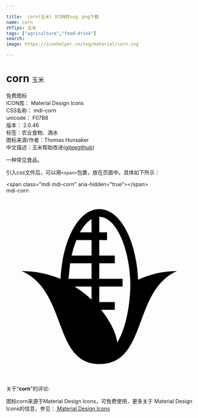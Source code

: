 ```yaml
---

title:  corn(玉米) ICON转svg、png下载
name: corn
zhTips: 玉米
tags: ["agriculture","food-drink"]
search: 
image: https://iconhelper.cn/svg/material/corn.svg

---
```


# corn  <small style="font-size: 60%;font-weight: 100">玉米</small>


<div class="detail-page">
<p>
<span><span class="badge-success badge">免费图标</span> </span>
<br/>
<span>
ICON库：
<span class="badge-secondary badge">Material Design Icons</span> 
</span>
<br/>
<span>
CSS名称：
<span class="badge-secondary badge">mdi-corn</span> 
</span>
<br/>
<span>
unicode：
<span class="badge-secondary badge">F07B8</span> 
<copy-btn content='F07B8' btn-title=""></copy-btn>
<copy-btn :content='String.fromCodePoint(parseInt("F07B8", 16))' btn-title="复制U"></copy-btn>
</span>
<br/>
<span>
版本：
<span class="badge-secondary badge">2.0.46</span> 
</span><br/><span>标签：<span class="badge-light badge"><router-link to="/tags/agriculture.html">农业</router-link></span><span class="badge-light badge"><router-link to="/tags/food-drink.html">食物、酒水</router-link></span></span>
<br/>
<span>图标来源/作者：<span class="badge-light badge">Thomas Hunsaker</span></span> 
<br/>
<span class="zh-detail">中文描述：<span class="badge-primary badge">玉米</span><span class="help-link"><span>帮助改进</span>(<a href="https://gitee.com/liuwave/icon-helper/edit/master/json/material/corn.json" target="_blank" rel="noopener noreferrer">gitee</a><a href="https://github.com/liuwave/icon-helper/edit/master/json/material/corn.json" target="_blank" rel="noopener noreferrer">github</a></span>)</span><br/>
</p>
</div><div class="description description alert alert-light">一种常见食品。</div>
<div class="alert alert-dark">
  <i class="mdi mdi-corn mdi-48px"></i>
  <i class="mdi mdi-corn mdi-36px"></i>
  <i class="mdi mdi-corn mdi-24px"></i>
  <i class="mdi mdi-corn mdi-18px"></i>
</div>
<div>
  <p>引入css文件后，可以用<code>&lt;span&gt;</code>包裹，放在页面中。具体如下所示：    
  </p>
  <div class="alert alert-primary" style="font-size: 14px">
    &lt;span class="mdi mdi-corn" aria-hidden="true"&gt;&lt;/span&gt;
    <copy-btn content='<span class="mdi mdi-corn" aria-hidden="true"></span>'></copy-btn>
  </div>
  <div class="alert alert-secondary">
    <i class="mdi mdi-corn"
    style="font-size: 24px"
    aria-hidden="true"></i> mdi-corn
    <copy-btn content="mdi-corn" btn-title="复制图标名称"></copy-btn>
  </div>
</div>
<div id="svg" class="svg-wrap">
<svg xmlns="http://www.w3.org/2000/svg" viewBox="0 0 24 24"><path d="M11,12H8.82C9.62,12.5 10.35,13.07 11,13.68V12M7,11C7.27,5.88 9.37,2 12,2C14.66,2 16.77,5.94 17,11.12C18.5,10.43 20.17,10 22,10C16.25,12.57 18.25,22 12,22C6,22 7.93,12.57 2,10C3.82,10 5.5,10.4 7,11M11,11V9H8.24L8.03,11H11M11,8V6H9.05C8.8,6.6 8.6,7.27 8.43,8H11M11,5V3.3C10.45,3.63 9.95,4.22 9.5,5H11M12,3V5H13V6H12V8H14V9H12V11H15V12H12V14H14V15H12.23C13.42,16.45 14.15,18 14.32,19.23C15.31,17.56 15.96,14.84 16,11.76C15.94,7 14.13,3 12,3Z" /></svg>
</div>
<detail full-name='mdi-corn'></detail>
<div class="icon-detail__container">
<p>关于“<b>corn</b>”的评论:</p>
</div>
<Vssue title="关于“corn”的评论" />    
<div><p>图标corn来源于Material Design Icons，可免费使用，更多关于 Material Design Icons的信息，参见：<a target="_blank" href="https://iconhelper.cn/material.html"> Material Design Icons</a>
</p></div>
